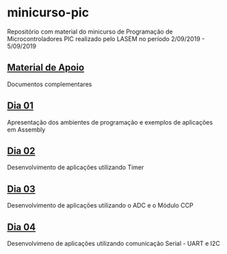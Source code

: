 # minicurso-pic
Repositório com material do minicurso de Programação de Microcontroladores PIC realizado pelo LASEM no período 2/09/2019 - 5/09/2019
## [Material de Apoio](https://github.com/fellipe-leandro/minicurso-pic/tree/master/Material%20de%20Apoio)
Documentos complementares
## [Dia 01](https://github.com/fellipe-leandro/minicurso-pic/tree/master/dia01)
Apresentação dos ambientes de programação e exemplos de aplicações em Assembly 
## [Dia 02](https://github.com/fellipe-leandro/minicurso-pic/tree/master/dia02)
Desenvolvimento de aplicações utilizando Timer
## [Dia 03](https://github.com/fellipe-leandro/minicurso-pic/tree/master/dia03)
Desenvolvimento de aplicações utilizando o ADC e o Módulo CCP
## [Dia 04](https://github.com/fellipe-leandro/minicurso-pic/tree/master/dia04)
Desenvolvimeno de aplicações utilizando comunicação Serial - UART e I2C
